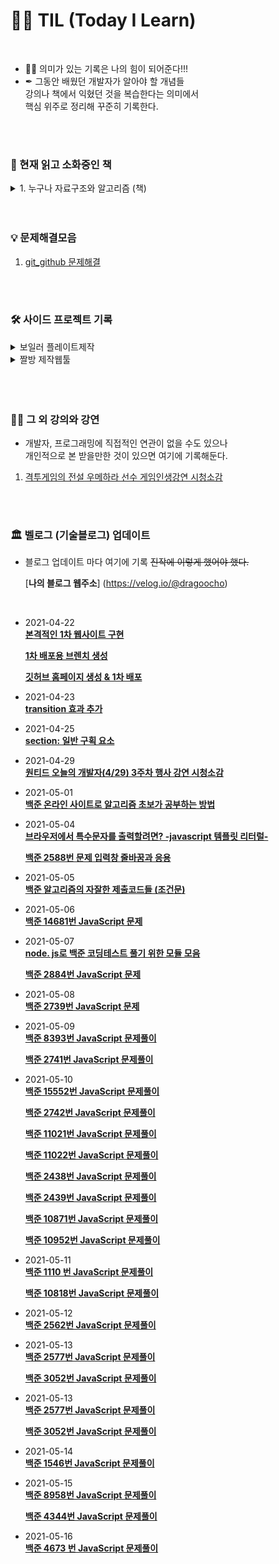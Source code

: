 # 👨‍💻‍ TIL (Today I Learn)

<br />

- 🏃‍♂️ 의미가 있는 기록은 나의 힘이 되어준다!!! <br />
- ✒ 그동안 배웠던 개발자가 알아야 할 개념들       
강의나 책에서 익혔던 것을 복습한다는 의미에서        
핵심 위주로 정리해 꾸준히 기록한다. 
   
<br />
<br />


### 📖 현재 읽고 소화중인 책

<details>
<summary>1. 누구나 자료구조와 알고리즘 (책)</summary>
<div markdown="1">       

- [**-1장- 자료 구조가 중요한 까닭**](https://github.com/DragooCho/TIL/blob/main/%EB%88%84%EA%B5%AC%EB%82%98%20%EC%9E%90%EB%A3%8C%EA%B5%AC%EC%A1%B0%EC%99%80%20%EC%95%8C%EA%B3%A0%EB%A6%AC%EC%A6%98%20(%EC%B1%85)/1%EC%9E%A5_%EC%9E%90%EB%A3%8C%EA%B5%AC%EC%A1%B0%EA%B0%80_%EC%A4%91%EC%9A%94%ED%95%9C_%EA%B9%8C%EB%8B%AD.md)

- [**-2장- 알고리즘이 중요한 까닭**](https://github.com/DragooCho/TIL/blob/main/%EB%88%84%EA%B5%AC%EB%82%98%20%EC%9E%90%EB%A3%8C%EA%B5%AC%EC%A1%B0%EC%99%80%20%EC%95%8C%EA%B3%A0%EB%A6%AC%EC%A6%98%20(%EC%B1%85)/2%EC%9E%A5_%EC%95%8C%EA%B3%A0%EB%A6%AC%EC%A6%98%EC%9D%B4_%EC%A4%91%EC%9A%94%ED%95%9C_%EA%B9%8C%EB%8B%AD%20.md)

- [**-3장- 빅 오 표기법**](https://github.com/DragooCho/TIL/blob/main/%EB%88%84%EA%B5%AC%EB%82%98%20%EC%9E%90%EB%A3%8C%EA%B5%AC%EC%A1%B0%EC%99%80%20%EC%95%8C%EA%B3%A0%EB%A6%AC%EC%A6%98%20(%EC%B1%85)/3%EC%9E%A5_%EB%B9%85_%EC%98%A4_%ED%91%9C%EA%B8%B0%EB%B2%95.md)
  
- [**-4장- 빅 오로 코드 속도 올리기**](https://github.com/DragooCho/TIL/blob/main/%EB%88%84%EA%B5%AC%EB%82%98%20%EC%9E%90%EB%A3%8C%EA%B5%AC%EC%A1%B0%EC%99%80%20%EC%95%8C%EA%B3%A0%EB%A6%AC%EC%A6%98%20(%EC%B1%85)/4%EC%9E%A5_%EB%B9%85_%EC%98%A4%EB%A1%9C_%EC%BD%94%EB%93%9C_%EC%86%8D%EB%8F%84_%EC%98%AC%EB%A6%AC%EA%B8%B0.md)

- [**-5장- 빅 오를 사용하거나 사용하지 않는 코드 최적화**](https://github.com/DragooCho/TIL/blob/main/%EB%88%84%EA%B5%AC%EB%82%98%20%EC%9E%90%EB%A3%8C%EA%B5%AC%EC%A1%B0%EC%99%80%20%EC%95%8C%EA%B3%A0%EB%A6%AC%EC%A6%98%20(%EC%B1%85)/5%EC%9E%A5_%EB%B9%85%20%EC%98%A4%EB%A5%BC%20%EC%82%AC%EC%9A%A9%ED%95%98%EA%B1%B0%EB%82%98%20%EC%82%AC%EC%9A%A9%ED%95%98%EC%A7%80%20%EC%95%8A%EB%8A%94%20%EC%BD%94%EB%93%9C%20%EC%B5%9C%EC%A0%81%ED%99%94.md)

</div>
</details>

<br />
<br />

### 💡 문제해결모음
1. [git_github 문제해결](https://github.com/DragooCho/TIL/blob/main/%EB%AC%B8%EC%A0%9C%ED%95%B4%EA%B2%B0%EB%AA%A8%EC%9D%8C/git_github_%EB%AC%B8%EC%A0%9C%ED%95%B4%EA%B2%B0.md)

<br />
<br />


### 🛠 사이드 프로젝트 기록

<details>
<summary>보일러 플레이트제작</summary>
<div markdown="1">       

1. [**프로젝트 준비와 Git 세팅**](https://github.com/DragooCho/TIL/blob/main/%EC%82%AC%EC%9D%B4%EB%93%9C%20%ED%94%84%EB%A1%9C%EC%A0%9D%ED%8A%B8%20%EA%B8%B0%EB%A1%9D/%EB%B3%B4%EC%9D%BC%EB%9F%AC%20%ED%94%8C%EB%A0%88%EC%9D%B4%ED%8A%B8%20%EC%A0%9C%EC%9E%91/1.%ED%94%84%EB%A1%9C%EC%A0%9D%ED%8A%B8%20%EC%A4%80%EB%B9%84_and_git_%EC%84%B8%ED%8C%85.md)
  
2. [**서버 구축 and 개발도구 구축**](https://github.com/DragooCho/TIL/blob/main/%EC%82%AC%EC%9D%B4%EB%93%9C%20%ED%94%84%EB%A1%9C%EC%A0%9D%ED%8A%B8%20%EA%B8%B0%EB%A1%9D/%EB%B3%B4%EC%9D%BC%EB%9F%AC%20%ED%94%8C%EB%A0%88%EC%9D%B4%ED%8A%B8%20%EC%A0%9C%EC%9E%91/2.%EC%84%9C%EB%B2%84_%EA%B5%AC%EC%B6%95and%EA%B0%9C%EB%B0%9C%EB%8F%84%EA%B5%AC_%EA%B5%AC%EC%B6%95.md)

3. [**Middlewares 의 기능 (진행중)**](https://github.com/DragooCho/TIL/blob/main/%EC%82%AC%EC%9D%B4%EB%93%9C%20%ED%94%84%EB%A1%9C%EC%A0%9D%ED%8A%B8%20%EA%B8%B0%EB%A1%9D/%EB%B3%B4%EC%9D%BC%EB%9F%AC%20%ED%94%8C%EB%A0%88%EC%9D%B4%ED%8A%B8%20%EC%A0%9C%EC%9E%91/3.%20Middlewares%20%EC%9D%98%20%EA%B8%B0%EB%8A%A5%20(%EC%A7%84%ED%96%89%EC%A4%91).md)



</div>
</details>


<details>
<summary>짤방 제작웹툴</summary>
<div markdown="1">       

1. [**CRA(Create-React-App)세팅**](https://github.com/DragooCho/TIL/blob/main/%EC%82%AC%EC%9D%B4%EB%93%9C%20%ED%94%84%EB%A1%9C%EC%A0%9D%ED%8A%B8%20%EA%B8%B0%EB%A1%9D/%EC%A7%A4%EB%B0%A9%EC%A0%9C%EC%9E%91%EC%9B%B9%ED%88%B4/CRA(Create-React-App)%EC%84%B8%ED%8C%85.md)
  

</div>
</details>
<br />

<br />
<br />

### 👩‍🏫 그 외 강의와 강연  

- 개발자, 프로그래밍에 직접적인 연관이 없을 수도 있으나  
개인적으로 본 받을만한 것이 있으면 여기에 기록해둔다.

1. [격투게임의 전설 우메하라 선수 게임인생강연 시청소감](https://github.com/DragooCho/TIL/blob/main/%EA%B7%B8%20%EC%99%B8%20%EA%B0%95%EC%9D%98%20%EB%98%90%EB%8A%94%20%EA%B0%95%EC%97%B0/%EA%B2%A9%ED%88%AC%EA%B2%8C%EC%9E%84%EC%9D%98%20%EC%A0%84%EC%84%A4%20%EC%9A%B0%EB%A9%94%ED%95%98%EB%9D%BC%20%EC%84%A0%EC%88%98%20%EA%B2%8C%EC%9E%84%EC%9D%B8%EC%83%9D%EA%B0%95%EC%97%B0.md)

<br />
<br />

### 🏛  벨로그 (기술블로그) 업데이트 

- 블로그 업데이트 마다 여기에 기록 ~~진작에 이렇게 했어야 했다.~~
  
  [**나의 블로그 웹주소**]
  (https://velog.io/@dragoocho)
  
  <br />

- 2021-04-22     
  [**본격적인 1차 웹사이트 구현**](https://velog.io/@dragoocho/%EB%B3%B8%EA%B2%A9%EC%A0%81%EC%9D%B8-1%EC%B0%A8-%EC%9B%B9%EC%82%AC%EC%9D%B4%ED%8A%B8-%EA%B5%AC%ED%98%84)

  [**1차 배포용 브렌치 생성**](https://velog.io/@dragoocho/1%EC%B0%A8-%EB%B0%B0%ED%8F%AC%EC%9A%A9-%EB%B8%8C%EB%A0%8C%EC%B9%98-%EC%83%9D%EC%84%B1)

  [**깃허브 홈페이지 생성 & 1차 배포**](https://velog.io/@dragoocho/%EA%B9%83%ED%97%88%EB%B8%8C-%ED%99%88%ED%8E%98%EC%9D%B4%EC%A7%80-%EC%83%9D%EC%84%B1-1%EC%B0%A8-%EB%B0%B0%ED%8F%AC)
  
- 2021-04-23     
  [**transition 효과 추가**](https://velog.io/@dragoocho/transition-%ED%9A%A8%EA%B3%BC-%EC%B6%94%EA%B0%80)
 
- 2021-04-25     
  [**section: 일반 구획 요소**](https://velog.io/@dragoocho/section-%EC%9D%BC%EB%B0%98-%EA%B5%AC%ED%9A%8D-%EC%9A%94%EC%86%8C)

- 2021-04-29     
  [**원티드 오늘의 개발자(4/29) 3주차 행사 강연 시청소감**](https://velog.io/@dragoocho/%EC%98%A4%EB%8A%98%EC%9D%98-%EA%B0%9C%EB%B0%9C%EC%9E%90429-3%EC%A3%BC%EC%B0%A8-%ED%96%89%EC%82%AC-%EA%B0%95%EC%97%B0-%EC%8B%9C%EC%B2%AD%EC%86%8C%EA%B0%90)

- 2021-05-01     
  [**백준 온라인 사이트로 알고리즘 초보가 공부하는 방법**](https://velog.io/@dragoocho/%EB%B0%B1%EC%A4%80-%EC%98%A8%EB%9D%BC%EC%9D%B8-%EC%82%AC%EC%9D%B4%ED%8A%B8%EB%A1%9C-%EC%95%8C%EA%B3%A0%EB%A6%AC%EC%A6%98-%EA%B3%B5%EB%B6%80%ED%95%98%EB%8A%94-%EB%B0%A9%EB%B2%95)

- 2021-05-04     
  [**브라우저에서 특수문자를 출력할려면? -javascript 템플릿 리터럴-**](https://velog.io/@dragoocho/%EB%B8%8C%EB%9D%BC%EC%9A%B0%EC%A0%80%EC%97%90%EC%84%9C-%ED%8A%B9%EC%88%98%EB%AC%B8%EC%9E%90%EB%A5%BC-%EC%B6%9C%EB%A0%A5%ED%95%A0%EB%A0%A4%EB%A9%B4-javascript-%ED%85%9C%ED%94%8C%EB%A6%BF-%EB%A6%AC%ED%84%B0%EB%9F%B4-)

  [**백준 2588번 문제 입력창 줄바꿈과 응용**](https://velog.io/@dragoocho/%EB%B0%B1%EC%A4%80-2588%EB%B2%88-%EB%AC%B8%EC%A0%9C-%EC%9E%85%EB%A0%A5%EC%B0%BD-%EC%A4%84%EB%B0%94%EA%BF%88%EA%B3%BC-%EC%9D%91%EC%9A%A9)

- 2021-05-05     
  [**백준 알고리즘의 자잘한 제출코드들 (조건문)**](https://velog.io/@dragoocho/%EB%B0%B1%EC%A4%80-%EC%95%8C%EA%B3%A0%EB%A6%AC%EC%A6%98-%EC%9E%90%EC%9E%98%ED%95%9C-%EB%AC%B8%EC%A0%9C%EB%93%A4#%EB%B0%B1%EC%A4%80-2753%EB%B2%88-javascript-%EB%AC%B8%EC%A0%9C)

- 2021-05-06    
  [**백준 14681번 JavaScript 문제**](https://velog.io/@dragoocho/%EB%B0%B1%EC%A4%80-14681%EB%B2%88-JavaScript)

- 2021-05-07    
  [**node. js로 백준 코딩테스트 풀기 위한 모듈 모음**](https://velog.io/@dragoocho/node.-js%EB%A1%9C-%EB%B0%B1%EC%A4%80-%EC%BD%94%EB%94%A9%ED%85%8C%EC%8A%A4%ED%8A%B8-%ED%92%80%EA%B8%B0-%EC%9C%84%ED%95%9C-%EB%AA%A8%EB%93%88-%EB%AA%A8%EC%9D%8C)

  [**백준 2884번 JavaScript 문제**](https://velog.io/@dragoocho/%EB%B0%B1%EC%A4%80-2884%EB%B2%88-JavaScript-%EB%AC%B8%EC%A0%9C)

- 2021-05-08    
  [**백준 2739번 JavaScript 문제**](https://velog.io/@dragoocho/%EB%B0%B1%EC%A4%80-2739%EB%B2%88-JavaScript-%EB%AC%B8%EC%A0%9C)

- 2021-05-09    
  [**백준 8393번 JavaScript 문제풀이**](https://velog.io/@dragoocho/%EB%B0%B1%EC%A4%80-8393%EB%B2%88-JavaScript-%EB%AC%B8%EC%A0%9C%ED%92%80%EC%9D%B4)

  [**백준 2741번 JavaScript 문제풀이**](https://velog.io/@dragoocho/%EB%B0%B1%EC%A4%80-2741%EB%B2%88-JavaScript-%EB%AC%B8%EC%A0%9C%ED%92%80%EC%9D%B4)

- 2021-05-10    
  [**백준 15552번 JavaScript 문제풀이**](https://velog.io/@dragoocho/%EB%B0%B1%EC%A4%80-15552%EB%B2%88-JavaScript-%EB%AC%B8%EC%A0%9C%ED%92%80%EC%9D%B4#%ED%92%80%EC%9D%B4%EA%B3%BC%EC%A0%95-%EC%86%8C%EA%B0%90)
  
  [**백준 2742번 JavaScript 문제풀이**](https://velog.io/@dragoocho/%EB%B0%B1%EC%A4%80-2742%EB%B2%88-JavaScript-%EB%AC%B8%EC%A0%9C%ED%92%80%EC%9D%B4)

  [**백준 11021번 JavaScript 문제풀이**](https://velog.io/@dragoocho/%EB%B0%B1%EC%A4%80-11021%EB%B2%88-JavaScript-%EB%AC%B8%EC%A0%9C%ED%92%80%EC%9D%B4)

  [**백준 11022번 JavaScript 문제풀이**](https://velog.io/@dragoocho/%EB%B0%B1%EC%A4%80-11022%EB%B2%88-JavaScript-%EB%AC%B8%EC%A0%9C%ED%92%80%EC%9D%B4)

  [**백준 2438번 JavaScript 문제풀이**](https://velog.io/@dragoocho/%EB%B0%B1%EC%A4%80-2438%EB%B2%88-JavaScript-%EB%AC%B8%EC%A0%9C%ED%92%80%EC%9D%B4)

  [**백준 2439번 JavaScript 문제풀이**](https://velog.io/@dragoocho/%EB%B0%B1%EC%A4%80-2439%EB%B2%88-JavaScript-%EB%AC%B8%EC%A0%9C%ED%92%80%EC%9D%B4)

  [**백준 10871번 JavaScript 문제풀이**](https://velog.io/@dragoocho/%EB%B0%B1%EC%A4%80-10871%EB%B2%88-JavaScript-%EB%AC%B8%EC%A0%9C%ED%92%80%EC%9D%B4)

  [**백준 10952번 JavaScript 문제풀이**](https://velog.io/@dragoocho/%EB%B0%B1%EC%A4%80-10952-%EB%B2%88-JavaScript-%EB%AC%B8%EC%A0%9C)

- 2021-05-11    
  [**백준 1110 번 JavaScript 문제풀이**](https://velog.io/@dragoocho/%EB%B0%B1%EC%A4%80-1110-%EB%B2%88-JavaScript-%EB%AC%B8%EC%A0%9C%ED%92%80%EC%9D%B4)

  [**백준 10818번 JavaScript 문제풀이**](https://velog.io/@dragoocho/%EB%B0%B1%EC%A4%80-10818%EB%B2%88-JavaScript-%EB%AC%B8%EC%A0%9C%ED%92%80%EC%9D%B4)

- 2021-05-12    
  [**백준 2562번 JavaScript 문제풀이**](https://velog.io/@dragoocho/%EB%B0%B1%EC%A4%80-2562%EB%B2%88-JavaScript-%EB%AC%B8%EC%A0%9C%ED%92%80%EC%9D%B4)

- 2021-05-13    
  [**백준 2577번 JavaScript 문제풀이**](https://velog.io/@dragoocho/%EB%B0%B1%EC%A4%80-2577%EB%B2%88-JavaScript-%EB%AC%B8%EC%A0%9C%ED%92%80%EC%9D%B4)

  [**백준 3052번 JavaScript 문제풀이**](https://velog.io/@dragoocho/%EB%B0%B1%EC%A4%80-3052%EB%B2%88-JavaScript-%EB%AC%B8%EC%A0%9C)

- 2021-05-13    
  [**백준 2577번 JavaScript 문제풀이**](https://velog.io/@dragoocho/%EB%B0%B1%EC%A4%80-2577%EB%B2%88-JavaScript-%EB%AC%B8%EC%A0%9C%ED%92%80%EC%9D%B4)

  [**백준 3052번 JavaScript 문제풀이**](https://velog.io/@dragoocho/%EB%B0%B1%EC%A4%80-3052%EB%B2%88-JavaScript-%EB%AC%B8%EC%A0%9C)

- 2021-05-14    
  [**백준 1546번 JavaScript 문제풀이**](https://velog.io/@dragoocho/%EB%B0%B1%EC%A4%80-1546%EB%B2%88-JavaScript-%EB%AC%B8%EC%A0%9C)

- 2021-05-15    
  [**백준 8958번 JavaScript 문제풀이**](https://velog.io/@dragoocho/%EB%B0%B1%EC%A4%80-8958%EB%B2%88-JavaScript-%EB%AC%B8%EC%A0%9C)

  [**백준 4344번 JavaScript 문제풀이**](https://velog.io/@dragoocho/%EB%B0%B1%EC%A4%80-4344%EB%B2%88-JavaScript-%EB%AC%B8%EC%A0%9C%ED%92%80%EC%9D%B4)

- 2021-05-16    
  [**백준 4673 번 JavaScript 문제풀이**](https://velog.io/@dragoocho/%EB%B0%B1%EC%A4%80-4673-%EB%B2%88-JavaScript-%EB%AC%B8%EC%A0%9C%ED%92%80%EC%9D%B4)









